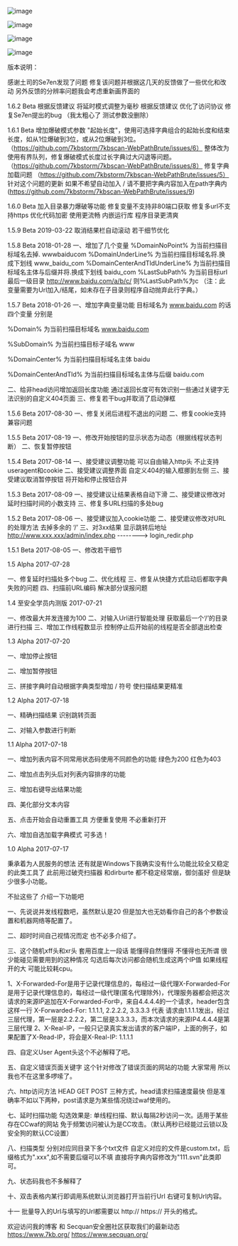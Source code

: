 ![image](https://github.com/7kbstorm/7kbscan-WebPathBrute/raw/master/1.62.png)

![image](https://github.com/7kbstorm/7kbscan-WebPathBrute/blob/master/1.61.png?raw=true)

![image](https://github.com/7kbstorm/7kbscan-WebPathBrute/blob/master/1.png?raw=true)

![image](https://github.com/7kbstorm/7kbscan-WebPathBrute/blob/master/2.png?raw=true)





版本说明：

感谢土司的Se7en发现了问题 修复该问题并根据这几天的反馈做了一些优化和改动 另外反馈的分辨率问题我会考虑重新画界面的

1.6.2 Beta
根据反馈建议 将延时模式调整为毫秒
根据反馈建议 优化了访问协议
修复Se7en提出的bug （我太粗心了 测试参数没删除）


1.6.1 Beta 
增加爆破模式参数 "起始长度"，使用可选择字典组合的起始长度和结束长度，如从1位爆破到3位，或从2位爆破到3位。（https://github.com/7kbstorm/7kbscan-WebPathBrute/issues/6）
整体改为使用有界队列，修复爆破模式长度过长字典过大闪退等问题。（https://github.com/7kbstorm/7kbscan-WebPathBrute/issues/8）
修复字典加载问题 （https://github.com/7kbstorm/7kbscan-WebPathBrute/issues/5）
针对这个问题的更新 如果不希望自动加入 / 请不要把字典内容加入在path字典内(https://github.com/7kbstorm/7kbscan-WebPathBrute/issues/9)


1.6.0 Beta
加入目录暴力爆破等功能
修复变量不支持非80端口获取
修复多url不支持https
优化代码加密 使用更流畅
内嵌运行库 程序目录更清爽


1.5.9 Beta 2019-03-22
取消结果栏自动滚动
若干细节优化

1.5.8 Beta 2018-01-28
一、增加了几个变量
%DomainNoPoint%        为当前扫描目标域名去掉.   wwwbaiducom
%DomainUnderLine%       为当前扫描目标域名将.换成下划线  www_baidu_com
%DomainCenterAndTldUnderLine% 为当前扫描目标域名主体与后缀并将.换成下划线 baidu_com
%LastSubPath% 为当前目标url最后一级目录   http://www.baidu.com/a/b/c/ 则%LastSubPath%为c （注：此变量需要为Url加入/结尾，如未存在子目录则程序自动抛弃此行字典。）

1.5.7 Beta 2018-01-26
一、增加字典变量功能
目标域名为 www.baidu.com 的话
 四个变量
分别是 

%Domain%             为当前扫描目标域名     www.baidu.com 

%SubDomain%           为当前扫描目标子域名    www

%DomainCenter%         为当前扫描目标域名主体   baidu

%DomainCenterAndTld%    为当前扫描目标域名主体与后缀  baidu.com

二、给非head访问增加返回长度功能 通过返回长度可有效识别一些通过关键字无法识别的自定义404页面
三、修复若干bug并取消了启动弹框

1.5.6 Beta 2017-08-30
一、修复关闭后进程不退出的问题
二、修复cookie支持兼容问题


1.5.5 Beta 2017-08-19
一、修改开始按钮的显示状态为动态（根据线程状态判断）
二、恢复暂停按钮

1.5.4 Beta 2017-08-14
一、接受建议调整功能 可以自由输入http头 不止支持useragent和cookie
二、接受建议调整界面 自定义404的输入框挪到左侧
三、接受建议取消暂停按钮 将开始和停止按钮合并

1.5.3 Beta 2017-08-09
一、接受建议让结果表格自动下滑
二、接受建议修改对延时扫描时间的小数支持
三、修复多URL扫描的多处bug


1.5.2 Beta 2017-08-06
一、接受建议加入cookie功能
二、接受建议修改对URL的处理方法 去掉多余的 ‘/’
三、对3xx结果 显示跳转后地址 http://www.xxx.xxx/admin/index.php  --------> login_redir.php

1.5.1 Beta 2017-08-05
一、修改若干细节

1.5 Alpha 2017-07-28

一、修复延时扫描处多个bug
二、优化线程
三、修复从快捷方式启动后都取字典失败的问题
四、扫描前URL编码 解决部分误报问题

1.4 至安全学员内测版 2017-07-21

一、修改最大并发连接为100
二、对输入Url进行智能处理 获取最后一个‘/’的目录进行扫描
三、增加工作线程数显示 控制停止后开始前的线程是否全部退出检查

1.3 Alpha 2017-07-20

一、增加停止按钮

二、增加暂停按钮

三、拼接字典时自动根据字典类型增加 / 符号 使扫描结果更精准

1.2 Alpha 2017-07-18

一、精确扫描结果 识别跳转页面

二、对输入参数进行判断

1.1 Alpha 2017-07-18

一、增加列表内容不同常用状态码使用不同颜色的功能 绿色为200 红色为403

二、增加点击列头后对列表内容排序的功能

三、增加右键导出结果功能

四、美化部分文本内容

五、点击开始会自动重置工具 方便重复使用 不必重新打开

六、增加自选加载字典模式 可多选！

1.0 Alpha 2017-07-17

秉承着为人民服务的想法 还有就是Windows下我确实没有什么功能比较全又稳定的此类工具了 此前用过破壳扫描器 和dirburte 都不稳定经常崩，御剑虽好 但是缺少很多小功能。

不扯这些了 介绍一下功能吧

一、先说说并发线程数吧，虽然默认是20 但是加大也无妨看你自己的各个参数设置和机器网络等配置了。

二、超时时间自己视情况而定 也不必多介绍了。

三、这个随机xff头和xr头 套用百度上一段话 能懂得自然懂得 不懂得也无所谓 很少能碰见需要用到的这种情况 勾选后每次访问都会随机生成这两个IP值 如果线程开的大 可能比较耗cpu。

1、X-Forwarded-For是用于记录代理信息的，每经过一级代理X-Forwarded-For是用于记录代理信息的，每经过一级代理(匿名代理除外)，代理服务器都会把这次请求的来源IP追加在X-Forwarded-For中，来自4.4.4.4的一个请求，header包含这样一行 X-Forwarded-For: 1.1.1.1, 2.2.2.2, 3.3.3.3 代表 请求由1.1.1.1发出，经过三层代理，第一层是2.2.2.2，第二层是3.3.3.3，而本次请求的来源IP4.4.4.4是第三层代理
2、X-Real-IP，一般只记录真实发出请求的客户端IP，上面的例子，如果配置了X-Read-IP，将会是X-Real-IP: 1.1.1.1

四、自定义User Agent头这个不必解释了吧。

五、自定义错误页面关键字 这个针对修改了错误页面的网站的功能 大家常用 所以我也不在这里多啰嗦了。

六、http访问方法 HEAD GET POST 三种方式，head请求扫描速度最快 但是准确率不如以下两种，post请求是为某些情况绕过waf使用的。

七、延时扫描功能 勾选效果是: 单线程扫描、默认每隔2秒访问一次。适用于某些存在CCwaf的网站 免于频繁访问被认为是CC攻击。（默认两秒已经能过云锁以及安全狗的默认CC设置）

八、扫描类型 分别对应同目录下多个txt文件 自定义对应的文件是custom.txt，后缀格式为".xxx",如不需要后缀可以不填 直接将字典内容修改为"111.svn"此类即可。

九、状态码我也不多解释了

十、双击表格内某行即调用系统默认浏览器打开当前行Url 右键可复制Url内容。

十一 批量导入的Url与填写的Url都需要以 http:// https:// 开头的格式。


欢迎访问我的博客 和 Secquan安全圈社区获取我们的最新动态
https://www.7kb.org/ https://www.secquan.org/
